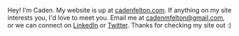 Hey! I'm Caden. My website is up at [cadenfelton.com](https://cadenfelton.com). If anything on my site interests you, I'd love to meet you. Email me at [cadenmfelton@gmail.com](mailto:cadenmfelton@gmail.com), or we can connect on [LinkedIn](https://linkedin.com/in/cadenfelton) or [Twitter](https://twitter.com/cadenfelton). Thanks for checking my site out :)
